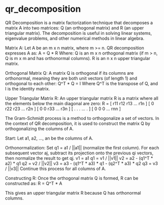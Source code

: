 # qr_decomposition


QR Decomposition is a matrix factorization technique that decomposes a matrix A into two matrices: Q (an orthogonal matrix) and R (an upper triangular matrix). The decomposition is useful in solving linear systems, eigenvalue problems, and other numerical methods in linear algebra.


Matrix A:
Let A be an m x n matrix, where m >= n. QR decomposition expresses A as:
A = Q * R
Where:
Q is an m x n orthogonal matrix (if m > n, Q is m x m and has orthonormal columns).
R is an n x n upper triangular matrix.

Orthogonal Matrix Q:
A matrix Q is orthogonal if its columns are orthonormal, meaning they are both unit vectors (of length 1) and orthogonal to each other:
Q^T * Q = I
Where Q^T is the transpose of Q, and I is the identity matrix.

Upper Triangular Matrix R:
An upper triangular matrix R is a matrix where all the elements below the main diagonal are zero:
R = [ r11 r12 r13 ... r1n ]
    [  0  r22 r23 ... r2n ]
    [  0   0  r33 ... r3n ]
    [  .   .   .   ...  .  ]
    [  0   0   0  ... rnn ]


The Gram-Schmidt process is a method to orthogonalize a set of vectors. In the context of QR decomposition, it is used to construct the matrix Q by orthogonalizing the columns of A.

Start: Let a1, a2, ..., an be the columns of A.

Orthonormalization:
Set q1 = a1 / ||a1|| (normalize the first column).
For each subsequent vector aj, subtract its projection onto the previous qi vectors, then normalize the result to get qj.
v1 = a1
q1 = v1 / ||v1||
v2 = a2 - (q1^T * a2) * q1
q2 = v2 / ||v2||
v3 = a3 - (q1^T * a3) * q1 - (q2^T * a3) * q2
q3 = v3 / ||v3||
Continue this process for all columns of A.

Constructing R:
Once the orthogonal matrix Q is formed, R can be constructed as:
R = Q^T * A

This gives an upper triangular matrix R because Q has orthonormal columns.
